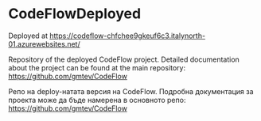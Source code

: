 # CodeFlowDeployed

Deployed at https://codeflow-chfchee9gkeuf6c3.italynorth-01.azurewebsites.net/

Repository of the deployed CodeFlow project. Detailed documentation about the project can be found at the main repository: https://github.com/gmtev/CodeFlow

Репо на deploy-натата версия на CodeFlow. Подробна документация за проекта може да бъде намерена в основното репо: https://github.com/gmtev/CodeFlow
